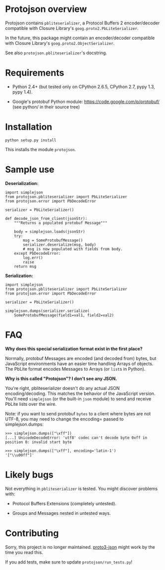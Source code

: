 Protojson overview
==================

Protojson contains `pbliteserializer`, a Protocol Buffers 2
encoder/decoder compatible with Closure Library's
`goog.proto2.PbLiteSerializer`.

In the future, this package might contain an encoder/decoder
compatible with Closure Library's `goog.proto2.ObjectSerializer`.

See also `protojson.pbliteserializer`'s docstring.


Requirements
============

*	Python 2.4+ (but tested only on CPython 2.6.5, CPython 2.7,
	pypy 1.3, pypy 1.4).

*	Google's protobuf Python module:
	https://code.google.com/p/protobuf/
	(see python/ in their source tree)


Installation
============
`python setup.py install`

This installs the module `protojson`.


Sample use
==========

**Deserialization:**

```
import simplejson
from protojson.pbliteserializer import PbLiteSerializer
from protojson.error import PbDecodeError

serializer = PbLiteSerializer()

def decode_json_from_client(jsonStr):
	"""Returns a populated protobuf Message"""

	body = simplejson.loads(jsonStr)
	try:
		msg = SomeProtobufMessage()
		serializer.deserialize(msg, body)
		# msg is now populated with fields from body.
	except PbDecodeError:
		log.err()
		raise
	return msg
```

**Serialization:**

```
import simplejson
from protojson.pbliteserializer import PbLiteSerializer
from protojson.error import PbDecodeError

serializer = PbLiteSerializer()

simplejson.dumps(serializer.serialize(
	SomeProtobufMessage(field1=val1, field2=val2)
```


FAQ
===

**Why does this special serialization format exist in the first place?**

Normally, protobuf Messages are encoded (and decoded from)
bytes, but JavaScript environments have an easier time handling
Arrays of objects.  The PbLite format encodes Messages to Arrays
(or `list`s in Python).


**Why is this called "Protojson"? I don't see any JSON.**

You're right, pbliteserializer doesn't do any actual JSON encoding/decoding.
This matches the behavior of the JavaScript version.  You'll need
`simplejson` (or the built-in `json` module) to send and receive
PbLite lists over the wire.

Note: if you want to send protobuf `bytes` to a client where bytes are
not UTF-8, you may need to change the encoding= passed to simplejson.dumps:

```
>>> simplejson.dumps(["\xff"])
[...] UnicodeDecodeError: 'utf8' codec can't decode byte 0xff in position 0: invalid start byte

>>> simplejson.dumps(["\xff"], encoding='latin-1')
'["\\u00ff"]'
```


Likely bugs
===========

Not everything in `pbliteserializer` is tested.  You might discover problems
with:

*	Protocol Buffers Extensions (completely untested).

*	Groups and Messages nested in untested ways.


Contributing
============

Sorry, this project is no longer maintained.  [proto3-json](https://github.com/Julian/proto3-json) might work by the time you read this.

If you add tests, make sure to update `protojson/run_tests.py`!
